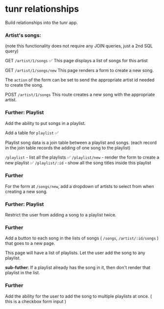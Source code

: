 # tunr relationships

Build relationships into the tunr app.

### Artist's songs:

(note this functionality does not require any JOIN queries, just a 2nd SQL query)

GET `/artist/1/songs` ✅
This page displays a list of songs for this artist

GET `/artist/1/songs/new` 
This page renders a form to create a new song.

The `action` of the form can be set to send the appropriate artist id needed to create the song.

POST `/artist/1/songs`
This route creates a new song with the appropriate artist.

### Further: Playlist
Add the ability to put songs in a playlist.

Add a table for `playlist` ✅

Playlist song data is a join table between a playlist and songs. (each record in the join table records the adding of one song to the playlist)

`/playlist` - list all the playlists ✅
`/playlist/new` - render the form to create a new playlist ✅
`/playlist/:id` - show all the song titles inside this playlist 

### Further
For the form at `/songs/new`, add a dropdown of artists to select from when creating a new song.

### Further: Playlist
Restrict the user from adding a song to a playlist twice.

### Further
Add a button to each song in the lists of songs ( `/songs`, `/artist/:id/songs` ) that goes to a new page.

This page will have a list of playlists. Let the user add the song to any playlist.

**sub-futher**: If a playlist already has the song in it, then don't render that playlist in the list.

### Further
Add the ability for the user to add the song to multiple playlists at once. ( this is a checkbox form input )